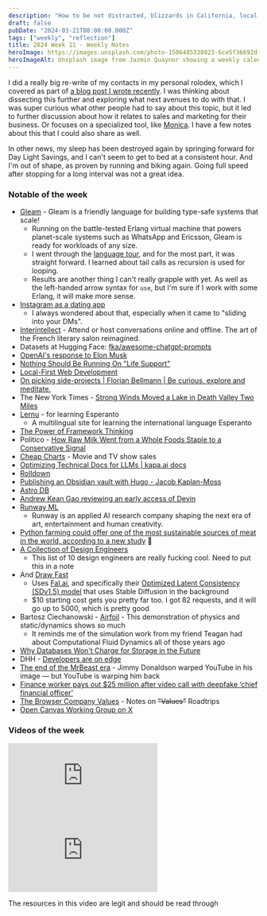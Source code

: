 ```yaml
---
description: "How to be not distracted, blizzards in California, local-first movement, and emembering David Bordwell and Akira Toriyama."
draft: false
pubDate: "2024-03-21T08:00:00.000Z"
tags: ["weekly", "reflection"]
title: 2024 Week 11 - Weekly Notes
heroImage: https://images.unsplash.com/photo-1506485338023-6ce5f36692df?ixlib=rb-4.0.3&ixid=M3wxMjA3fDB8MHxwaG90by1wYWdlfHx8fGVufDB8fHx8fA%3D%3D&auto=format&fit=crop&w=2370&q=80
heroImageAlt: Unsplash image from Jazmin Quaynor showing a weekly calendar
---
```


I did a really big re-write of my contacts in my personal rolodex, which I covered as part of [a blog post I wrote recently](/blog/2024-03-11-personal-crm/). I was thinking about dissecting this further and exploring what next avenues to do with that. I was super curious what other people had to say about this topic, but it led to further discussion about how it relates to sales and marketing for their business. Or focuses on a specialized tool, like [Monica](https://www.monicahq.com/). I have a few notes about this that I could also share as well.

In other news, my sleep has been destroyed again by springing forward for Day Light Savings, and I can't seem to get to bed at a consistent hour. And I'm out of shape, as proven by running and biking again. Going full speed after stopping for a long interval was not a great idea.

### Notable of the week

- [Gleam](https://gleam.run/) - Gleam is a friendly language for building type-safe systems that scale!
  - Running on the battle-tested Erlang virtual machine that powers planet-scale systems such as WhatsApp and Ericsson, Gleam is ready for workloads of any size.
  - I went through the [language tour](https://tour.gleam.run/), and for the most part, it was straight forward. I learned about tail calls as recursion is used for looping.
  - Results are another thing I can't really grapple with yet. As well as the left-handed arrow syntax for `use`, but I'm sure if I work with some Erlang, it will make more sense.
- [Instagram as a dating app](https://time.com/6256719/gen-z-instagram-dating-app/)
  - I always wondered about that, especially when it came to "sliding into your DMs".
- [Interintellect](https://interintellect.com/) - Attend or host conversations online and offline. The art of the French literary salon reimagined.
- Datasets at Hugging Face: [fka/awesome-chatgpt-prompts](https://huggingface.co/datasets/fka/awesome-chatgpt-prompts)
- [OpenAI's response to Elon Musk](https://openai.com/blog/openai-elon-musk)
- [Nothing Should Be Running On "Life Support"](https://drgurner.substack.com/p/nothing-should-be-running-on-life)
- [Local-First Web Development](https://localfirstweb.dev//)
- [On picking side-projects | Florian Bellmann | Be curious, explore and meditate.](https://www.florianbellmann.com/blog/on-picking-sideprojects?utm_source=tldrwebdev)
- The New York Times - [Strong Winds Moved a Lake in Death Valley Two Miles](https://www.nytimes.com/2024/03/08/us/death-valley-lake-manly-wind.html)
- [Lernu](https://lernu.net/) - for learning Esperanto
    - A multilingual site for learning the international language Esperanto
- [The Power of Framework Thinking](https://medium.com/@intentionally/the-power-of-framework-thinking-9f81f4f2f945)
- Politico - [How Raw Milk Went from a Whole Foods Staple to a Conservative Signal](https://www.politico.com/news/magazine/2024/03/10/the-alt-right-rebrand-of-raw-milk-00145625)
- [Cheap Charts](https://www.cheapcharts.info/us/itunes/seasons/on-sale) - Movie and TV show sales
- [Optimizing Technical Docs for LLMs | kapa.ai docs](https://docs.kapa.ai/blog/optimizing-technical-documentation-for-llms?utm_source=changelog-news)
- [Rolldown](https://rolldown.rs/?utm_source=changelog-news)
- [Publishing an Obsidian vault with Hugo - Jacob Kaplan-Moss](https://jacobian.org/til/hugo-obsidian/?utm_source=changelog-news)
- [Astro DB](https://astro.build/db/)
- [Andrew Kean Gao reviewing an early access of Devin](https://twitter.com/itsandrewgao/status/1767576901088919897)
- [Runway ML](https://runwayml.com/)
    - Runway is an applied AI research company shaping the next era of art, entertainment and human creativity.
- [Python farming could offer one of the most sustainable sources of meat in the world, according to a new study](https://abcnews.go.com/International/python-farming-offer-sustainable-sources-meat-world-new/story?id=108084507) 👀
- [A Collection of Design Engineers](https://maggieappleton.com/design-engineers)
    - This list of 10 design engineers are really fucking cool. Need to put this in a note
- And [Draw Fast](https://tldraw.notion.site/Draw-Fast-help-038edf9a982847e19df078854c54c8dd)
    - Uses [Fal.ai](https://fal.ai/docs/real-time/quickstart#real-time-models-quickstart), and specifically their [Optimized Latent Consistency (SDv1.5) model](https://fal.ai/models/latent-consistency-sd/api) that uses Stable Diffusion in the background
    - $10 starting cost gets you pretty far too. I got 82 requests, and it will go up to 5000, which is pretty good
- Bartosz Ciechanowski - [Airfoil](https://ciechanow.ski/airfoil/) - This demonstration of physics and static/dynamics shows so much
    - It reminds me of the simulation work from my friend Teagan had about Computational Fluid Dynamics all of those years ago
- [Why Databases Won't Charge for Storage in the Future](https://tomtunguz.com/why-databases-wont-charge-storage/)
- DHH - [Developers are on edge](https://world.hey.com/dhh/developers-are-on-edge-4dfcf9c1)
- [The end of the MrBeast era](https://www.polygon.com/24093399/end-of-mrbeast-youtube-era) - Jimmy Donaldson warped YouTube in his image — but YouTube is warping him back
- [Finance worker pays out $25 million after video call with deepfake ‘chief financial officer’](https://www.cnn.com/2024/02/04/asia/deepfake-cfo-scam-hong-kong-intl-hnk/index.html)
- [The Browser Company Values](https://thebrowser.company/values/) - Notes on ~~"Values"~~ Roadtrips
- [Open Canvas Working Group on X](https://twitter.com/OrionReedOne/status/1768292314802201087)

### Videos of the week

<iframe 
  class="aspect-video w-full my-2"
  src="https://www.youtube.com/embed/B_5N_aDu3u0"
  title="Dr K: There Is A Crisis Going On With Men!, We’ve Produced Millions Of Lonely, Addicted Males!"
  frameborder="0"
  allow="accelerometer; autoplay; clipboard-write; encrypted-media; gyroscope; picture-in-picture; web-share"
  allowfullscreen></iframe>

<iframe 
  class="aspect-video w-full my-2"
  src="https://www.youtube.com/embed/j0dGNDJqUM4"
  title="How Two Masterminds Created America's Layoff Culture"
  frameborder="0"
  allow="accelerometer; autoplay; clipboard-write; encrypted-media; gyroscope; picture-in-picture; web-share"
  allowfullscreen></iframe>

The resources in this video are legit and should be read through